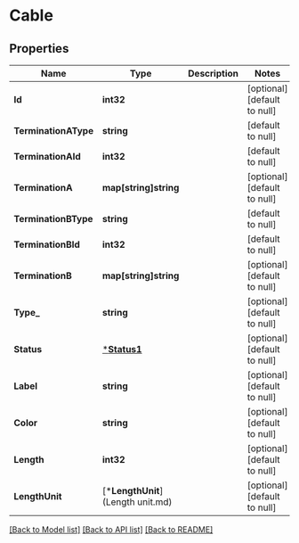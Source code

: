 # Cable

## Properties
Name | Type | Description | Notes
------------ | ------------- | ------------- | -------------
**Id** | **int32** |  | [optional] [default to null]
**TerminationAType** | **string** |  | [default to null]
**TerminationAId** | **int32** |  | [default to null]
**TerminationA** | **map[string]string** |  | [optional] [default to null]
**TerminationBType** | **string** |  | [default to null]
**TerminationBId** | **int32** |  | [default to null]
**TerminationB** | **map[string]string** |  | [optional] [default to null]
**Type_** | **string** |  | [optional] [default to null]
**Status** | [***Status1**](Status_1.md) |  | [optional] [default to null]
**Label** | **string** |  | [optional] [default to null]
**Color** | **string** |  | [optional] [default to null]
**Length** | **int32** |  | [optional] [default to null]
**LengthUnit** | [***LengthUnit**](Length unit.md) |  | [optional] [default to null]

[[Back to Model list]](../README.md#documentation-for-models) [[Back to API list]](../README.md#documentation-for-api-endpoints) [[Back to README]](../README.md)


